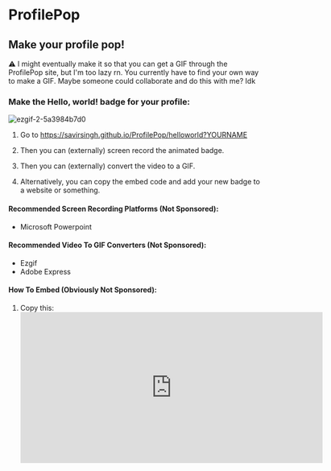 # ProfilePop
## Make your profile pop!

⚠ I might eventually make it so that you can get a GIF through the ProfilePop site, but I'm too lazy rn. You currently have to find your own way to make a GIF. Maybe someone could collaborate and do this with me? Idk

### Make the Hello, world! badge for your profile:
![ezgif-2-5a3984b7d0](https://user-images.githubusercontent.com/84334654/181835988-18dc3331-2e92-4af2-85f6-be1bceea7780.gif)<br>
1. Go to https://savirsingh.github.io/ProfilePop/helloworld?YOURNAME

2. Then you can (externally) screen record the animated badge.

3. Then you can (externally) convert the video to a GIF.

4. Alternatively, you can copy the embed code and add your new badge to a website or something.

#### Recommended Screen Recording Platforms (Not Sponsored):
- Microsoft Powerpoint

#### Recommended Video To GIF Converters (Not Sponsored):
- Ezgif
- Adobe Express

#### How To Embed (Obviously Not Sponsored):
1. Copy this: <iframe src="https://savirsingh.github.io/ProfilePop/helloworld?YOURNAME" height="300px" width="600px" style="border:0px">
2. Paste it somewhere it'll work. Usually websites and some markdown files.

### Be sure to support!
Optionally add the following to show your support:
I made that super cool badge on my profile using https://savirsingh.github.io/ProfilePop/
